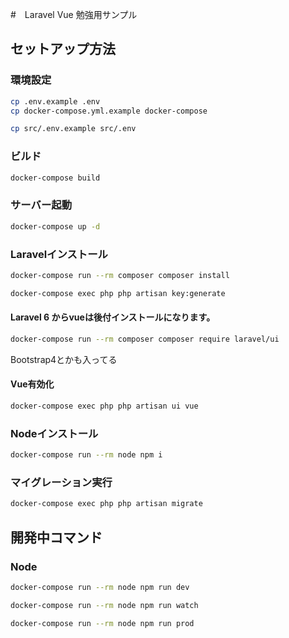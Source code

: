 #　Laravel Vue 勉強用サンプル

## セットアップ方法

### 環境設定
```bash
cp .env.example .env
cp docker-compose.yml.example docker-compose
```

```bash
cp src/.env.example src/.env
```

### ビルド
```bash
docker-compose build
```

### サーバー起動
```bash
docker-compose up -d
```

### Laravelインストール
```bash
docker-compose run --rm composer composer install
```

```bash
docker-compose exec php php artisan key:generate
```

#### Laravel 6 からvueは後付インストールになります。
```bash
docker-compose run --rm composer composer require laravel/ui
```

Bootstrap4とかも入ってる

#### Vue有効化
```bash
docker-compose exec php php artisan ui vue
```

### Nodeインストール
```bash
docker-compose run --rm node npm i
```

### マイグレーション実行
```bash
docker-compose exec php php artisan migrate
```


## 開発中コマンド

### Node
```bash
docker-compose run --rm node npm run dev
```

```bash
docker-compose run --rm node npm run watch
```

```bash
docker-compose run --rm node npm run prod
```
